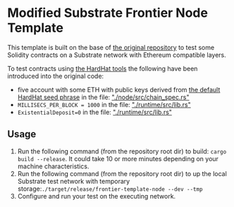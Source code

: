 # Modified Substrate Frontier Node Template

This template is built on the base of [the original repository](https://github.com/substrate-developer-hub/substrate-node-template) to test some Solidity contracts on a Substrate network with Ethereum compatible layers.

To test contracts using [the HardHat tools](https://hardhat.org/) the following have been introduced into the original code:
* five account with some ETH with public keys derived from [the default HardHat seed phrase](https://hardhat.org/hardhat-network/reference/#accounts) in the file: ["./node/src/chain_spec.rs"](./node/src/chain_spec.rs)
* `MILLISECS_PER_BLOCK = 1000` in the file: ["./runtime/src/lib.rs"](./runtime/src/lib.rs)
* `ExistentialDeposit=0` in the file: ["./runtime/src/lib.rs"](./runtime/src/lib.rs)

## Usage
1. Run the following command (from the repository root dir) to build: `cargo build --release`. It could take 10 or more minutes depending on your machine characteristics.
2. Run the following command (from the repository root dir) to up the local Substrate test network with temporary storage:`./target/release/frontier-template-node --dev --tmp`
3. Configure and run your test on the executing network.
